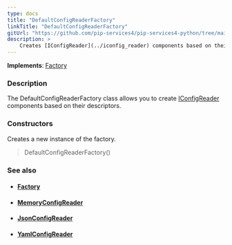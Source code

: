 ```yaml
---
type: docs
title: "DefaultConfigReaderFactory"
linkTitle: "DefaultConfigReaderFactory"
gitUrl: "https://github.com/pip-services4/pip-services4-python/tree/main/pip-services4-config-python"
description: >
    Creates [IConfigReader](../iconfig_reader) components based on their descriptors.
---
```


**Implements**: [Factory](../../build/factory)

### Description

The DefaultConfigReaderFactory class allows you to create  [IConfigReader](../iconfig_reader) components based on their descriptors.

### Constructors
Creates a new instance of the factory.

> DefaultConfigReaderFactory()


### See also
- #### [Factory](../../build/factory)
- #### [MemoryConfigReader](../memory_config_reader)
- #### [JsonConfigReader](../json_config_reader)
- #### [YamlConfigReader](../yaml_config_reader)
